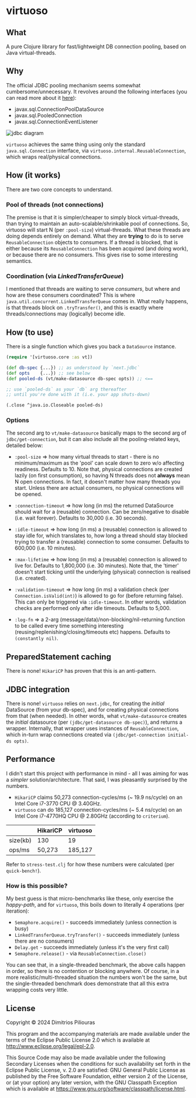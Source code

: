 # virtuoso

## What

A pure Clojure library for fast/lightweight DB connection pooling,
based on Java virtual-threads.

## Why

The official JDBC pooling mechanism seems somewhat cumbersome/unnecessary. 
It revolves around the following interfaces (you can read more about it 
[here](https://www.progress.com/tutorials/jdbc/jdbc-jdbc-connection-pooling)):

- javax.sql.ConnectionPoolDataSource
- javax.sql.PooledConnection
- javax.sql.ConnectionEventListener

![jdbc diagram](https://d117h1jjiq768j.cloudfront.net/images/default-source/default-album/tutorialimages-album/jdbc-album/pooling.jpg?sfvrsn=1)

`virtuoso` achieves the same thing using only the standard `java.sql.Connection` interface, 
via `virtuoso.internal.ReusableConnection`, which wraps real/physical connections.

## How (it works)

There are two core concepts to understand.

### Pool of threads (not connections)

The premise is that it is simpler/cheaper to simply block virtual-threads, than trying to maintain an 
auto-scalable/shrinkable pool of connections. So, virtuoso will start N (per `:pool-size`) virtual-threads.
What these threads are doing depends entirely on demand. What they are **trying** to do is to serve 
`ReusableConnection` objects to consumers. If a thread is blocked, that is either because its `ReusableConnection`
has been acquired (and doing work), or because there are no consumers. This gives rise to some interesting semantics.

### Coordination (via *LinkedTransferQueue*) 

I mentioned that threads are waiting to serve *consumers*, but where and how are these consumers coordinated?
This is where `java.util.concurrent.LinkedTransferQueue` comes in. What really happens, is that threads block 
on `.tryTransfer()`, and this is exactly where threads/connections may (logically) become idle.  

## How (to use)

There is a single function which gives you back a `DataSource` instance.

```clj
(require '[virtuoso.core :as vt])

(def db-spec {...}) ;; as understood by `next.jdbc`
(def opts    {...}) ;; see below
(def pooled-ds (vt/make-datasource db-spec opts)) ;; <== 

;; use `pooled-ds` as your `db` arg thereafter
;; until you're done with it (i.e. your app shuts-down)

(.close ^java.io.Closeable pooled-ds)
```
### Options

The second arg to `vt/make-datasource` basically maps to the second arg of `jdbc/get-connection`, 
but it can also include all the pooling-related keys, detailed below:

- `:pool-size` => how many virtual threads to start - there is no minimum/maximum as
  the 'pool' can scale down to zero w/o affecting readiness. Defaults to 10.
  Note that, physical connections are created lazily (on first consumption),
  so having N threads does not **always** mean N open connections. In  fact,
  it doesn't matter how many threads you start. Unless there are actual consumers,
  no physical connections will be opened.

- `:connection-timeout` => how long (in ms) the returned DataSource should wait
  for a (reusable) connection. Can be zero/negative to disable (i.e. wait forever).
  Defaults to 30,000 (i.e. 30 seconds).

- `:idle-timeout` => how long (in ms) a (reusable) connection is allowed to stay idle for,
  which translates to, how long a thread should stay blocked trying to transfer a
  (reusable) connection to some consumer. Defaults to 600,000 (i.e. 10 minutes).

- `:max-lifetime` => how long (in ms) a (reusable) connection is allowed to live for.
  Defaults to 1,800,000 (i.e. 30 minutes). Note that, the 'timer' doesn't start ticking
  until the underlying (physical) connection is realised (i.e. created).

- `:validation-timeout` => how long (in ms) a validation check (per `Connection.isValid(int)`)
  is allowed to go for (before returning false). This can only be triggered via `:idle-timeout`.
  In other words, validation checks are performed only after idle timeouts. Defaults to 5,000.

- `:log-fn` => a 2-arg (message/data)/non-blocking/nil-returning function to be called
  every time something interesting (reusing/replenishing/closing/timeouts etc) happens.
  Defaults to `(constantly nil)`.

## PreparedStatement caching

There is none! `HikariCP` has proven that this is an anti-pattern.

## JDBC integration

There is none! `virtuoso` relies on `next.jdbc`, for creating the *initial* DataSource (from your db-spec),
and for creating physical connections from that (when needed). In other words, what `vt/make-datasource` creates 
the *initial* datasource (per `(jdbc/get-datasource db-spec)`), and returns a wrapper. Internally, that wrapper 
uses instances of `ReusableConnection`, which in-turn wrap connections created via `(jdbc/get-connection initial-ds opts)`.

## Performance

I didn't start this project with performance in mind - all I was aiming for was a *simpler* solution/architecture.
That said, I was pleasantly surprised by the numbers.

- `HikariCP` claims 50,273 connection-cycles/ms (~ 19.9 ns/cycle) on an Intel Core i7-3770 CPU @ 3.40GHz.
- `virtuoso` can do 185,127 connection-cycles/ms (~ 5.4 ns/cycle) on an Intel Core i7-4770HQ CPU @ 2.80GHz (according to `criterium`).

|          | HikariCP | virtuoso |
|----------|--------|----------|
| size(kb) | 130    | 19       | 
| ops/ms   | 50,273 | 185,127  |

Refer to `stress-test.clj` for how these numbers were calculated (per `quick-bench!`). 

### How is this possible?

My best guess is that micro-benchmarks like these, only exercise the *happy-path*, and for `virtuoso`, 
this boils down to literally 4 operations (per iteration):

- `Semaphore.acquire()` - succeeds immediately (unless connection is busy)
- `LinkedTransferQueue.tryTransfer()` - succeeds immediately (unless there are no consumers)
- `Delay.get` - succeeds immediately (unless it's the very first call)
- `Semaphore.release()` - via `ReusableConnection.close()`

You can see that, in a single-threaded benchmark, the above calls happen in order, so there is no 
contention or blocking anywhere. Of course, in a more realistic/multi-threaded situation the numbers won't be the same,
but the single-threaded benchmark does demonstrate that all this extra wrapping costs very little.

## License

Copyright © 2024 Dimitrios Piliouras

This program and the accompanying materials are made available under the
terms of the Eclipse Public License 2.0 which is available at
http://www.eclipse.org/legal/epl-2.0.

This Source Code may also be made available under the following Secondary
Licenses when the conditions for such availability set forth in the Eclipse
Public License, v. 2.0 are satisfied: GNU General Public License as published by
the Free Software Foundation, either version 2 of the License, or (at your
option) any later version, with the GNU Classpath Exception which is available
at https://www.gnu.org/software/classpath/license.html.
